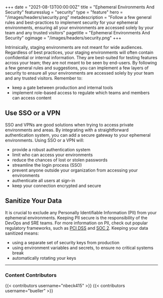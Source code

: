 +++
date = "2021-08-13T00:00:00Z"
title = "Ephemeral Environments And Security"
featuresslug = "security"
type = "feature"
hero = "/images/headers/security.png"
metadescription = "Follow a few general rules and best-practices to implement security for your ephemeral environments, ensuring all your environments are accessed solely by your team and any trusted visitors"
pagetitle = "Ephemeral Environments And Security"
ogimage = "/images/headers/security.png"
+++


Intrinsically, staging environments are not meant for wide audiences. Regardless of best practices, your staging environments will often contain confidential or internal information. They are best-suited for testing features across your team; they are not meant to be seen by end-users. By following a few general rules and suggestions, you can implement a few layers of security to ensure all your environments are accessed solely by your team and any trusted visitors. Remember to:
- keep a gate between production and internal tools
- implement role-based access to regulate which teams and members can access content

## Use SSO or a VPN
SSO and VPNs are good solutions when trying to access private environments and areas.
By integrating with a straightforward authentication system, you can add a secure gateway to your ephemeral environments. Using SSO or a VPN will:
- provide a robust authentication system
- limit who can access your environments
- reduce the chances of lost or stolen passwords
- streamline the login process (SSO)
- prevent anyone outside your organization from accessing your environments
- authenticate all users at sign-in
- keep your connection encrypted and secure


## Sanitize Your Data

It is crucial to exclude any Personally Identifiable Information (PII) from your ephemeral environments. Keeping PII secure is the responsibility of the DevOps and SRE teams. For more information on PII, check out popular regulatory frameworks, such as <a href="https://www.pcisecuritystandards.org/" target="_blank">PCI DSS</a> and <a href="https://socreports.com/audit-overview/what-is-soc-2" target="_blank">SOC 2</a>.
Keeping your data sanitized means:
- using a separate set of security keys from production
- using environment variables and secrets, to ensure no critical systems break
- automatically rotating your keys


---
### Content Contributors


{{< contributors username="nbeck415" >}}
{{< contributors username="bueller" >}}
